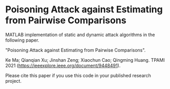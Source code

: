 # Poisoning Attack against Estimating from Pairwise Comparisons

MATLAB implementation of static and dynamic attack algorithms in the following paper.

"Poisoning Attack against Estimating from Pairwise Comparisons".

Ke Ma; Qianqian Xu; Jinshan Zeng; Xiaochun Cao; Qingming Huang. TPAMI 2021 (https://ieeexplore.ieee.org/document/9448491).

Please cite this paper if you use this code in your published research project.
